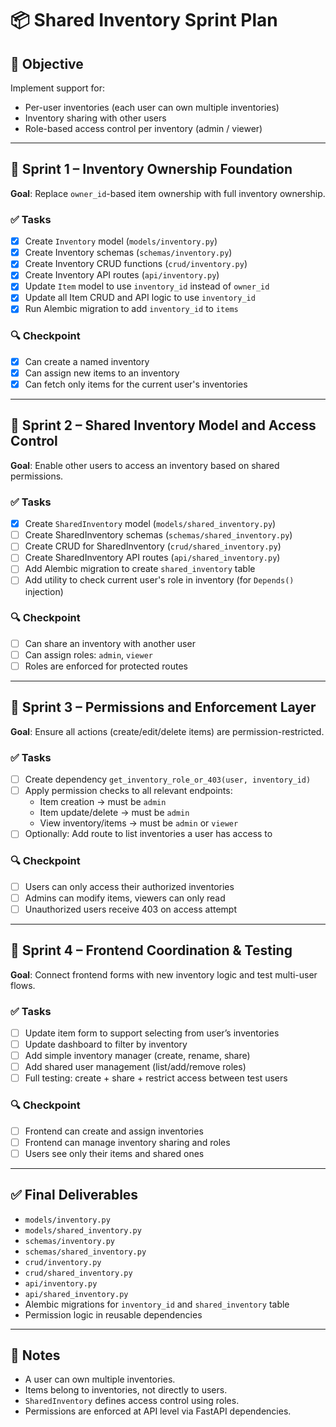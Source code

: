 # 📦 Shared Inventory Sprint Plan

## 🎯 Objective

Implement support for:
- Per-user inventories (each user can own multiple inventories)
- Inventory sharing with other users
- Role-based access control per inventory (admin / viewer)

---

## 📆 Sprint 1 – Inventory Ownership Foundation

**Goal**: Replace `owner_id`-based item ownership with full inventory ownership.

### ✅ Tasks
- [x] Create `Inventory` model (`models/inventory.py`)
- [x] Create Inventory schemas (`schemas/inventory.py`)
- [x] Create Inventory CRUD functions (`crud/inventory.py`)
- [x] Create Inventory API routes (`api/inventory.py`)
- [x] Update `Item` model to use `inventory_id` instead of `owner_id`
- [x] Update all Item CRUD and API logic to use `inventory_id`
- [x] Run Alembic migration to add `inventory_id` to `items`

### 🔍 Checkpoint
- [x] Can create a named inventory
- [x] Can assign new items to an inventory
- [x] Can fetch only items for the current user's inventories

---

## 📆 Sprint 2 – Shared Inventory Model and Access Control

**Goal**: Enable other users to access an inventory based on shared permissions.

### ✅ Tasks
- [X] Create `SharedInventory` model (`models/shared_inventory.py`)
- [ ] Create SharedInventory schemas (`schemas/shared_inventory.py`)
- [ ] Create CRUD for SharedInventory (`crud/shared_inventory.py`)
- [ ] Create SharedInventory API routes (`api/shared_inventory.py`)
- [ ] Add Alembic migration to create `shared_inventory` table
- [ ] Add utility to check current user's role in inventory (for `Depends()` injection)

### 🔍 Checkpoint
- [ ] Can share an inventory with another user
- [ ] Can assign roles: `admin`, `viewer`
- [ ] Roles are enforced for protected routes

---

## 📆 Sprint 3 – Permissions and Enforcement Layer

**Goal**: Ensure all actions (create/edit/delete items) are permission-restricted.

### ✅ Tasks
- [ ] Create dependency `get_inventory_role_or_403(user, inventory_id)`
- [ ] Apply permission checks to all relevant endpoints:
  - Item creation → must be `admin`
  - Item update/delete → must be `admin`
  - View inventory/items → must be `admin` or `viewer`
- [ ] Optionally: Add route to list inventories a user has access to

### 🔍 Checkpoint
- [ ] Users can only access their authorized inventories
- [ ] Admins can modify items, viewers can only read
- [ ] Unauthorized users receive 403 on access attempt

---

## 📆 Sprint 4 – Frontend Coordination & Testing

**Goal**: Connect frontend forms with new inventory logic and test multi-user flows.

### ✅ Tasks
- [ ] Update item form to support selecting from user’s inventories
- [ ] Update dashboard to filter by inventory
- [ ] Add simple inventory manager (create, rename, share)
- [ ] Add shared user management (list/add/remove roles)
- [ ] Full testing: create + share + restrict access between test users

### 🔍 Checkpoint
- [ ] Frontend can create and assign inventories
- [ ] Frontend can manage inventory sharing and roles
- [ ] Users see only their items and shared ones

---

## ✅ Final Deliverables

- `models/inventory.py`
- `models/shared_inventory.py`
- `schemas/inventory.py`
- `schemas/shared_inventory.py`
- `crud/inventory.py`
- `crud/shared_inventory.py`
- `api/inventory.py`
- `api/shared_inventory.py`
- Alembic migrations for `inventory_id` and `shared_inventory` table
- Permission logic in reusable dependencies

---

## 🧠 Notes

- A user can own multiple inventories.
- Items belong to inventories, not directly to users.
- `SharedInventory` defines access control using roles.
- Permissions are enforced at API level via FastAPI dependencies.
